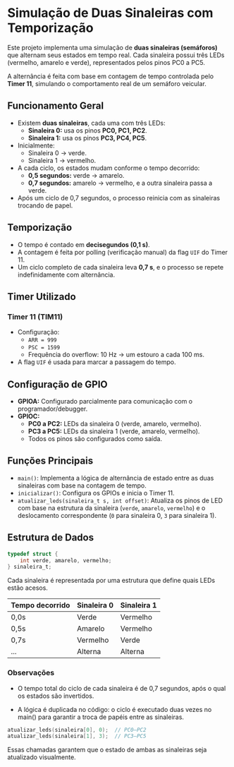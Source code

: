 # Simulação de Duas Sinaleiras com Temporização

Este projeto implementa uma simulação de **duas sinaleiras (semáforos)** que alternam seus estados em tempo real. Cada sinaleira possui três LEDs (vermelho, amarelo e verde), representados pelos pinos PC0 a PC5.

A alternância é feita com base em contagem de tempo controlada pelo **Timer 11**, simulando o comportamento real de um semáforo veicular.

## Funcionamento Geral

- Existem **duas sinaleiras**, cada uma com três LEDs:
  - **Sinaleira 0:** usa os pinos **PC0, PC1, PC2**.
  - **Sinaleira 1:** usa os pinos **PC3, PC4, PC5**.
- Inicialmente:
  - Sinaleira 0 → verde.
  - Sinaleira 1 → vermelho.
- A cada ciclo, os estados mudam conforme o tempo decorrido:
  - **0,5 segundos:** verde → amarelo.
  - **0,7 segundos:** amarelo → vermelho, e a outra sinaleira passa a verde.
- Após um ciclo de 0,7 segundos, o processo reinicia com as sinaleiras trocando de papel.

## Temporização

- O tempo é contado em **decisegundos (0,1 s)**.
- A contagem é feita por polling (verificação manual) da flag `UIF` do Timer 11.
- Um ciclo completo de cada sinaleira leva **0,7 s**, e o processo se repete indefinidamente com alternância.

## Timer Utilizado

### Timer 11 (TIM11)

- Configuração:
  - `ARR = 999`
  - `PSC = 1599`
  - Frequência do overflow: 10 Hz → um estouro a cada 100 ms.
- A flag `UIF` é usada para marcar a passagem do tempo.

## Configuração de GPIO

- **GPIOA:** Configurado parcialmente para comunicação com o programador/debugger.
- **GPIOC:**
  - **PC0 a PC2:** LEDs da sinaleira 0 (verde, amarelo, vermelho).
  - **PC3 a PC5:** LEDs da sinaleira 1 (verde, amarelo, vermelho).
  - Todos os pinos são configurados como saída.

## Funções Principais

- `main()`: Implementa a lógica de alternância de estado entre as duas sinaleiras com base na contagem de tempo.
- `inicializar()`: Configura os GPIOs e inicia o Timer 11.
- `atualizar_leds(sinaleira_t s, int offset)`: Atualiza os pinos de LED com base na estrutura da sinaleira (`verde`, `amarelo`, `vermelho`) e o deslocamento correspondente (`0` para sinaleira 0, `3` para sinaleira 1).

## Estrutura de Dados

```c
typedef struct {
    int verde, amarelo, vermelho;
} sinaleira_t;
```
Cada sinaleira é representada por uma estrutura que define quais LEDs estão acesos.

| Tempo decorrido | Sinaleira 0 | Sinaleira 1 |
| --------------- | ----------- | ----------- |
| 0,0s            | Verde       | Vermelho    |
| 0,5s            | Amarelo     | Vermelho    |
| 0,7s            | Vermelho    | Verde       |
| ...             | Alterna     | Alterna     |

### Observações
- O tempo total do ciclo de cada sinaleira é de 0,7 segundos, após o qual os estados são invertidos.

- A lógica é duplicada no código: o ciclo é executado duas vezes no main() para garantir a troca de papéis entre as sinaleiras.

```c
atualizar_leds(sinaleira[0], 0);  // PC0–PC2
atualizar_leds(sinaleira[1], 3);  // PC3–PC5
```
Essas chamadas garantem que o estado de ambas as sinaleiras seja atualizado visualmente.
